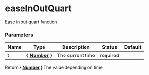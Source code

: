# easeInOutQuart

Ease in out quart function

### Parameters

| Name | Type                                                                                                   | Description      | Status   | Default |
| ---- | ------------------------------------------------------------------------------------------------------ | ---------------- | -------- | ------- |
| t    | **{ [Number](https://developer.mozilla.org/fr/docs/Web/JavaScript/Reference/Objets_globaux/Number) }** | The current time | required |

Return **{ [Number](https://developer.mozilla.org/fr/docs/Web/JavaScript/Reference/Objets_globaux/Number) }** The value depending on time
